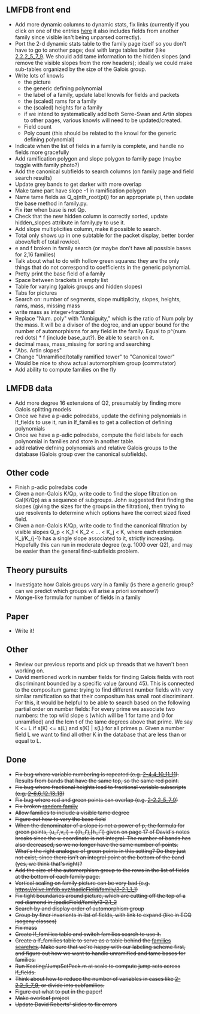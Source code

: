 

## LMFDB front end

 * Add more dynamic columns to dynamic stats, fix links (currently if you click on one of the entries [here](https://olive.lmfdb.xyz/padicField/dynamic_stats?p=2&n=8&visible_quantifier=exactly&visible=[2,+3,+17%2F4]&col1=slopes&totals1=yes&col2=galois_label&totals2=yes&proportions=none) it also includes fields from another family since visible isn't being unparsed correctly).
 * Port the 2-d dynamic stats table to the family page itself so you don't have to go to another page; deal with large tables better (like [2.2.2_5_7_9](https://olive.lmfdb.xyz/padicField/dynamic_stats?p=2&n=16&visible_quantifier=exactly&visible=[2,+7%2F2,+9%2F2,+11%2F2]&col1=slopes&totals1=yes&col2=galois_label&totals2=yes&proportions=none).  We should add tame information to the hidden slopes (and remove the visible slopes from the row headers); ideally we could make sub-tables organized by the size of the Galois group.
 * Write lots of knowls
   * the picture
   * the generic defining polynomial
   * the label of a family, update label knowls for fields and packets
   * the (scaled) rams for a family
   * the (scaled) heights for a family
   * if we intend to systematically add both Serre-Swan and Artin slopes to other pages, various knowls will need to be updated/created.
   * Field count
   * Poly count (this should be related to the knowl for the generic defining polynomial)
 * Indicate when the list of fields in a family is complete, and handle no fields more gracefully
 * Add ramification polygon and slope polygon to family page (maybe toggle with family photo?)
 * Add the canonical subfields to search columns (on family page and field search results)
 * Update grey bands to get darker with more overlap
 * Make tame part have slope -1 in ramification polygon
 * Name tame fields as Q_q(nth_root(pi)) for an appropriate pi, then update the base method in family.py.
 * Fix __iter__ when base is not Qp.
 * Check that the new hidden column is correctly sorted, update hidden_slopes attribute in family.py to use it.
 * Add slope multiplicities column, make it possible to search.
 * Total only shows up in one subtable for the packet display, better border above/left of total row/col.
 * e and f broken in family search (or maybe don't have all possible bases for 2,16 families)
 * Talk about what to do with hollow green squares: they are the only things that do not correspond to coefficients in the generic polynomial.
 * Pretty print the base field of a family
 * Space between brackets in empty list
 * Table for varying (galois groups and hidden slopes)
 * Tabs for pictures
 * Search on: number of segments, slope multiplicity, slopes, heights, rams, mass, missing mass
 * write mass as integer+fractional
 * Replace "Num. poly" with "Ambiguity," which is the ratio of Num poly by the mass.  It will be a divisor of the degree, and an upper bound for the number of automorphisms for any field in the family.  Equal to p^(num red dots) * f (include base_aut?).  Be able to search on it.
 * decimal mass, mass_missing for sorting and searching
 * "Abs. Artin slopes"
 * Change "Unramified/totally ramified tower" to "Canonical tower"
 * Would be nice to show actual automorphism group (commutator)
 * Add ability to compute families on the fly

## LMFDB data

 * Add more degree 16 extensions of Q2, presumably by finding more Galois splitting models
 * Once we have a p-adic polredabs, update the defining polynomials in lf_fields to use it, run in lf_families to get a collection of defining polynomials
 * Once we have a p-adic polredabs, compute the field labels for each polynomial in families and store in another table.
 * add relative defning polynomials and relative Galois groups to the database (Galois group over the canonical subfields).

## Other code

 * Finish p-adic polredabs code
 * Given a non-Galois K/Qp, write code to find the slope filtration on Gal(K/Qp) as a sequence of subgroups.  John suggested first finding the slopes (giving the sizes for the groups in the filtration), then trying to use resolvents to determine which options have the correct sized fixed field.
 * Given a non-Galois K/Qp, write code to find the canonical filtration by visible slopes Q_p < K_1 < K_2 < ... < K_j < K, where each extension K_j/K_{j-1} has a single slope associated to it, strictly increasing.  Hopefully this can run in moderate degree (e.g. 1000 over Q2), and may be easier than the general find-subfields problem.

## Theory pursuits

 * Investigate how Galois groups vary in a family (is there a generic group?  can we predict which groups will arise a priori somehow?)
  * Monge-like formula for number of fields in a family

## Paper

 * Write it!

## Other

 * Review our previous reports and pick up threads that we haven't been working on.
 * David mentioned work in number fields for finding Galois fields with root discriminant bounded by a specific value (around 45).  This is connected to the compositum game: trying to find different number fields with very similar ramification so that their compositum has small root discriminant.  For this, it would be helpful to be able to search based on the following partial order on number fields: For every prime we associate two numbers: the top wild slope s (which will be 1 for tame and 0 for unramified) and the lcm t of the tame degrees above that prime.  We say K <= L if s(K) <= s(L) and s(K) | s(L) for all primes p.  Given a number field L we want to find all other K in the database that are less than or equal to L.

## Done

 * ~~Fix bug where variable numbering is repeated (e.g. [2-4.4_10_11_11](https://olive.lmfdb.xyz/padicField/family/2-4.4_10_11_11)).  Results from bands that have the same top, so the same red point.~~
 * ~~Fix bug where fractional heights lead to fractional variable subscripts (e.g. [2-6.6_12_13_13](https://olive.lmfdb.xyz/padicField/family/2-6.6_12_13_13))~~
 * ~~Fix bug where red and green points can overlap (e.g. [2-2.2_5_7_9](https://olive.lmfdb.xyz/padicField/family/2-2.2_5_7_9))~~
 * ~~Fix broken [random family](https://olive.lmfdb.xyz/padicField/families/?n=8&search_type=Random)~~
 * ~~Allow families to include a visible tame degree~~
 * ~~Figure out how to vary the base field~~
 * ~~When the denominator of a slope is not a power of p, the formula for green points, (u_i′,v_i) = (⟨h_i′⟩,⌈h_i′⌉) given on page 17 of David's notes breaks since the u-coordinate is not integral.  The number of bands has also decreased, so we no longer have the same number of points.  What's the right analogue of green points in this setting?  Do they just not exist, since there isn't an integral point at the bottom of the band (yes, we think that's right)?~~
 * ~~Add the size of the automorphism group to the rows in the list of fields at the bottom of each family page.~~
 * ~~Vertical scaling on family picture can be very bad (e.g. https://olive.lmfdb.xyz/padicField/family/3-2.1_1_1)~~
 * ~~Fix tight boundaries around picture, which are cutting off the top of a red diamond in /padicField/family/3-2.1_2~~
 * ~~Search by and display order of automorphism group~~
 * ~~Group by finer invariants in list of fields, with link to expand (like in ECQ isogeny classes)~~
 * ~~Fix mass~~
 * ~~Create lf_families table and switch families search to use it.~~
 * ~~Create a lf_families table to serve as a table behind the [families searches](https://olive.lmfdb.xyz/padicField/families/).  Make sure that we're happy with our labeling scheme first, and figure out how we want to handle unramified and tame bases for families.~~
 * ~~Run Keating/JumpSetPack.m at scale to compute jump sets across lf_fields.~~
 * ~~Think about how to reduce the number of variables in cases like [2-2.2_5_7_9](https://olive.lmfdb.xyz/padicField/family/2-2.2_5_7_9), or divide into subfamilies.~~
 * ~~Figure out what to put in the paper!~~
 * ~~Make overleaf project~~
 * ~~Update David Roberts' slides to fix errors~~
